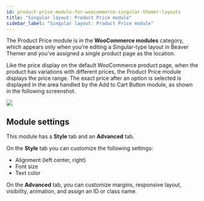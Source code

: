 ```yaml
---
id: product-price-module-for-woocommerce-singular-themer-layouts
title: "Singular layout: Product Price module"
sidebar_label: "Singular layout: Product Price module"
---
```


The Product Price module is in the **WooCommerce modules** category, which appears only when you're editing a Singular-type layout in Beaver Themer and you've assigned a single product page as the location.

Like the price display on the default WooCommerce product page, when the product has variations with different prices, the Product Price module displays the price range. The exact price after an option is selected is displayed in the area handled by the Add to Cart Button module, as shown in the following screenshot.

![](/img/product-price-module-for-woocommerce-singular-theme-layouts-themer-27b0fa4c.png)

## Module settings

This module has a **Style** tab and an **Advanced** tab.

On the **Style** tab you can customize the following settings:

  * Alignment (left center, right)
  * Font size
  * Text color

On the **Advanced** tab, you can customize margins, responsive layout, visibility, animation, and assign an ID or class name.
